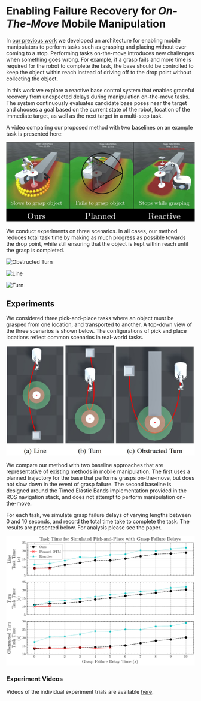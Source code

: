 # Enabling Failure Recovery for *On-The-Move* Mobile Manipulation

In [our previous work](https://benburgesslimerick.github.io/ManipulationOnTheMove/) we developed an architecture for enabling mobile manipulators to perform tasks such as grasping and placing without ever coming to a stop. Performing tasks on-the-move introduces new challenges when something goes wrong. For example, if a grasp fails and more time is required for the robot to complete the task, the base should be controlled to keep the object within reach instead of driving off to the drop point without collecting the object. 

In this work we explore a reactive base control system that enables graceful recovery from unexpected delays during manipulation on-the-move tasks. The system continuously evaluates candidate base poses near the target and chooses a goal based on the current state of the robot, location of the immediate target, as well as the next target in a multi-step task. 

A video comparing our proposed method with two baselines on an example task is presented here:

[![Baseline Comparison](images/VideoLink.JPG)](https://youtu.be/T5_SeSubFCE "Baseline Comparison")

We conduct experiments on three scenarios. In all cases, our method reduces total task time by making as much progress as possible towards the drop point, while still ensuring that the object is kept within reach until the grasp is completed. 

![Obstructed Turn](gifs/ObstructedTurn_Ours_6s_big.gif) 

![Line](gifs/Line_Ours_4s.gif) 

![Turn](gifs/Turn_Ours_4s.gif)

## Experiments

We considered three pick-and-place tasks where an object must be grasped from one location, and transported to another. A top-down view of the three scenarios is shown below. The configurations of pick and place locations reflect common scenarios in real-world tasks. 

![Pick-and-Place Scenarios](images/Scenarios.JPG)

We compare our method with two baseline approaches that are representative of existing methods in mobile manipulation. The first uses a planned trajectory for the base that performs grasps on-the-move, but does not slow down in the event of grasp failure. The second baseline is designed around the Timed Elastic Bands implementation provided in the ROS navigation stack, and does not attempt to perform manipulation on-the-move. 

For each task, we simulate grasp failure delays of varying lengths between 0 and 10 seconds, and record the total time take to complete the task. The results are presented below. For analysis please see the paper. 

![Pick-and-Place Simulated Results](images/Results.png)

### Experiment Videos

Videos of the individual experiment trials are available [here](https://drive.google.com/drive/folders/1p97jnsC0tft-BSnOH3wX_PHPcJZucZnY?usp=sharing). 
<!-- #### Line Scenario
| Method | No Delay | 1s | 2s | 3s | 4s | 5s | 6s | 7s | 8s | 9s | 10s |
| ------ | -------- | -- | -- | -- | -- | -- | -- | -- | -- | -- | --- |
| Ours   | | | | | | | | | | | | 
| Planned |  | | | | | | | | | |
| Reactive | | | | | | | | | | |   -->